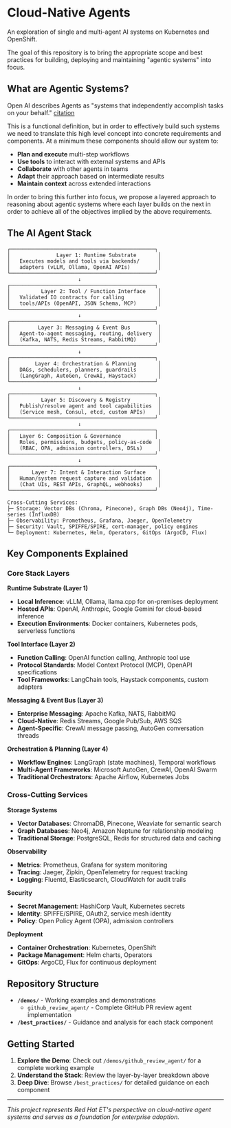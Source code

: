 # Cloud-Native Agents

An exploration of single and multi-agent AI systems on Kubernetes and OpenShift.

The goal of this repository is to bring the appropriate scope and best practices for building, deploying and maintaining "agentic systems" into focus.

## What are Agentic Systems?

Open AI describes Agents as "systems that independently accomplish tasks on your behalf." [citation](https://cdn.openai.com/business-guides-and-resources/a-practical-guide-to-building-agents.pdfhttps://cdn.openai.com/business-guides-and-resources/a-practical-guide-to-building-agents.pdf)

This is a functional definition, but in order to effectively build such systems we need to translate this high level concept 
into concrete requirements and components. At a minimum these components should allow our system to: 

- **Plan and execute** multi-step workflows
- **Use tools** to interact with external systems and APIs
- **Collaborate** with other agents in teams
- **Adapt** their approach based on intermediate results
- **Maintain context** across extended interactions

In order to bring this further into focus, we propose a layered approach to reasoning about agentic systems where each layer builds
on the next in order to achieve all of the objectives implied by the above requirements.

## The AI Agent Stack

```
┌───────────────────────────────────────────────┐
│               Layer 1: Runtime Substrate       │
│   Executes models and tools via backends/      │
│   adapters (vLLM, Ollama, OpenAI APIs)         │
└───────────────────────────────────────────────┘
                       ↓
┌───────────────────────────────────────────────┐
│          Layer 2: Tool / Function Interface    │
│   Validated IO contracts for calling           │
│   tools/APIs (OpenAPI, JSON Schema, MCP)       │
└───────────────────────────────────────────────┘
                       ↓
┌───────────────────────────────────────────────┐
│         Layer 3: Messaging & Event Bus         │
│   Agent-to-agent messaging, routing, delivery  │
│   (Kafka, NATS, Redis Streams, RabbitMQ)       │
└───────────────────────────────────────────────┘
                       ↓
┌───────────────────────────────────────────────┐
│        Layer 4: Orchestration & Planning       │
│   DAGs, schedulers, planners, guardrails       │
│   (LangGraph, AutoGen, CrewAI, Haystack)       │
└───────────────────────────────────────────────┘
                       ↓
┌───────────────────────────────────────────────┐
│          Layer 5: Discovery & Registry         │
│   Publish/resolve agent and tool capabilities  │
│   (Service mesh, Consul, etcd, custom APIs)    │
└───────────────────────────────────────────────┘
                       ↓
┌───────────────────────────────────────────────┐
│   Layer 6: Composition & Governance           │
│   Roles, permissions, budgets, policy-as-code  │
│   (RBAC, OPA, admission controllers, DSLs)     │
└───────────────────────────────────────────────┘
                       ↓
┌───────────────────────────────────────────────┐
│       Layer 7: Intent & Interaction Surface    │
│   Human/system request capture and validation  │
│   (Chat UIs, REST APIs, GraphQL, webhooks)     │
└───────────────────────────────────────────────┘

Cross-Cutting Services:
├─ Storage: Vector DBs (Chroma, Pinecone), Graph DBs (Neo4j), Time-series (InfluxDB)
├─ Observability: Prometheus, Grafana, Jaeger, OpenTelemetry
├─ Security: Vault, SPIFFE/SPIRE, cert-manager, policy engines
└─ Deployment: Kubernetes, Helm, Operators, GitOps (ArgoCD, Flux)
```

## Key Components Explained

### Core Stack Layers

**Runtime Substrate (Layer 1)**
- **Local Inference**: vLLM, Ollama, llama.cpp for on-premises deployment
- **Hosted APIs**: OpenAI, Anthropic, Google Gemini for cloud-based inference
- **Execution Environments**: Docker containers, Kubernetes pods, serverless functions

**Tool Interface (Layer 2)**
- **Function Calling**: OpenAI function calling, Anthropic tool use
- **Protocol Standards**: Model Context Protocol (MCP), OpenAPI specifications
- **Tool Frameworks**: LangChain tools, Haystack components, custom adapters

**Messaging & Event Bus (Layer 3)**
- **Enterprise Messaging**: Apache Kafka, NATS, RabbitMQ
- **Cloud-Native**: Redis Streams, Google Pub/Sub, AWS SQS
- **Agent-Specific**: CrewAI message passing, AutoGen conversation threads

**Orchestration & Planning (Layer 4)**
- **Workflow Engines**: LangGraph (state machines), Temporal workflows
- **Multi-Agent Frameworks**: Microsoft AutoGen, CrewAI, OpenAI Swarm
- **Traditional Orchestrators**: Apache Airflow, Kubernetes Jobs

### Cross-Cutting Services

**Storage Systems**
- **Vector Databases**: ChromaDB, Pinecone, Weaviate for semantic search
- **Graph Databases**: Neo4j, Amazon Neptune for relationship modeling
- **Traditional Storage**: PostgreSQL, Redis for structured data and caching

**Observability**
- **Metrics**: Prometheus, Grafana for system monitoring
- **Tracing**: Jaeger, Zipkin, OpenTelemetry for request tracking
- **Logging**: Fluentd, Elasticsearch, CloudWatch for audit trails

**Security**
- **Secret Management**: HashiCorp Vault, Kubernetes secrets
- **Identity**: SPIFFE/SPIRE, OAuth2, service mesh identity
- **Policy**: Open Policy Agent (OPA), admission controllers

**Deployment**
- **Container Orchestration**: Kubernetes, OpenShift
- **Package Management**: Helm charts, Operators
- **GitOps**: ArgoCD, Flux for continuous deployment

## Repository Structure

- **`/demos/`** - Working examples and demonstrations
  - `github_review_agent/` - Complete GitHub PR review agent implementation
- **`/best_practices/`** - Guidance and analysis for each stack component

## Getting Started

1. **Explore the Demo**: Check out `/demos/github_review_agent/` for a complete working example
2. **Understand the Stack**: Review the layer-by-layer breakdown above
3. **Deep Dive**: Browse `/best_practices/` for detailed guidance on each component

---

*This project represents Red Hat ET's perspective on cloud-native agent systems and serves as a foundation for enterprise adoption.*
